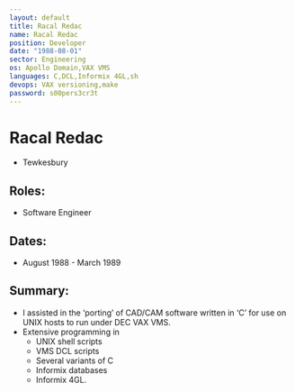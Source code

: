 ```yaml
---
layout: default
title: Racal Redac
name: Racal Redac
position: Developer
date: "1988-08-01"
sector: Engineering
os: Apollo Domain,VAX VMS
languages: C,DCL,Informix 4GL,sh
devops: VAX versioning,make
password: s00pers3cr3t
---
```

# Racal Redac
- Tewkesbury

## Roles:		
- Software Engineer

## Dates: 		
- August 1988 - March 1989

## Summary:
-	I assisted in the ‘porting’ of CAD/CAM software written in ‘C’ for use on UNIX hosts to run under DEC VAX VMS. 
-	Extensive programming in 
	- UNIX shell scripts
	- VMS DCL scripts
	- Several variants of C 
	- Informix databases
	- Informix 4GL.
